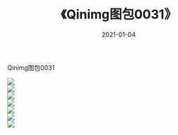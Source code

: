 ﻿---
layout: post
title:  《Qinimg图包0031》
date:   2021-01-04
img: http://imgx.orgx.ga/Qinimg图包/Qinimg图包0031/000.jpg
categories: [美女, 清纯, 唯美]
---

Qinimg图包0031

 ![](http://imgx.orgx.ga/Qinimg图包/Qinimg图包0031/001.jpg) <br>![](http://imgx.orgx.ga/Qinimg图包/Qinimg图包0031/002.jpg) <br>![](http://imgx.orgx.ga/Qinimg图包/Qinimg图包0031/003.jpg) <br>![](http://imgx.orgx.ga/Qinimg图包/Qinimg图包0031/004.jpg) <br>![](http://imgx.orgx.ga/Qinimg图包/Qinimg图包0031/005.jpg) <br>![](http://imgx.orgx.ga/Qinimg图包/Qinimg图包0031/006.jpg) <br>![](http://imgx.orgx.ga/Qinimg图包/Qinimg图包0031/007.jpg) <br>